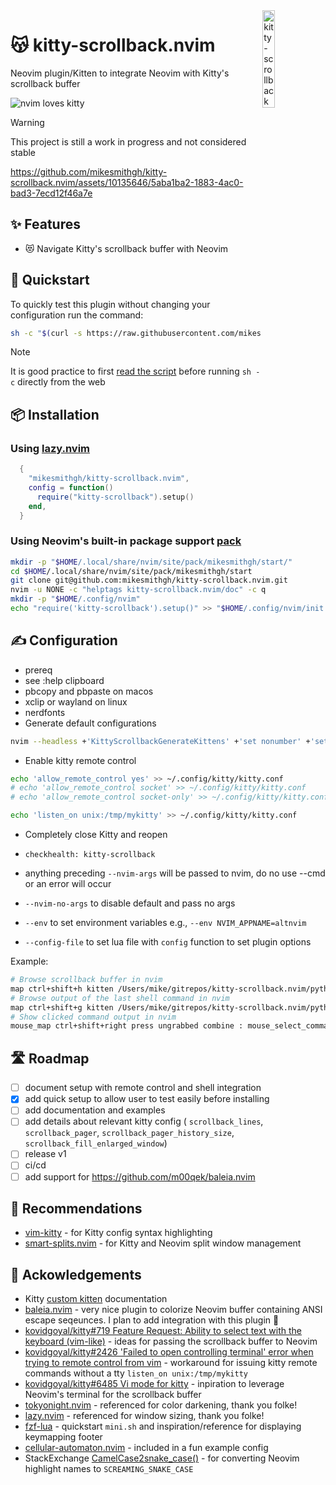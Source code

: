 <img src="https://github.com/mikesmithgh/kitty-scrollback.nvim/assets/10135646/a7357844-e0e4-4053-8c77-6d129528504f" alt="kitty-scrollback" style="width: 20%" align="right" />

# 😽 kitty-scrollback.nvim
Neovim plugin/Kitten to integrate Neovim with Kitty's scrollback buffer

![nvim loves kitty](https://img.shields.io/static/v1?style=fl&label=%E2%9D%A4%EF%B8%8F&message=%F0%9F%90%B1&logo=neovim&labelColor=282828&logoColor=8faa80&color=282828)
> [!WARNING]  
> This project is still a work in progress and not considered stable

https://github.com/mikesmithgh/kitty-scrollback.nvim/assets/10135646/5aba1ba2-1883-4ac0-bad3-7ecd12f46a7e

## ✨ Features
- 😻 Navigate Kitty's scrollback buffer with Neovim

## 🏃 Quickstart

To quickly test this plugin without changing your configuration run the command:
```sh
sh -c "$(curl -s https://raw.githubusercontent.com/mikesmithgh/kitty-scrollback.nvim/main/scripts/mini.sh)"
```
> [!NOTE]  
> It is good practice to first
> [read the script](https://github.com/mikesmithgh/kitty-scrollback.nvim/blob/main/scripts/mini.sh)
> before running `sh -c` directly from the web

## 📦 Installation

### Using [lazy.nvim](https://github.com/folke/lazy.nvim)
```lua
  {
    "mikesmithgh/kitty-scrollback.nvim",
    config = function()
      require("kitty-scrollback").setup()
    end,
  }
```

### Using Neovim's built-in package support [pack](https://neovim.io/doc/user/usr_05.html#05.4)
```bash
mkdir -p "$HOME/.local/share/nvim/site/pack/mikesmithgh/start/"
cd $HOME/.local/share/nvim/site/pack/mikesmithgh/start
git clone git@github.com:mikesmithgh/kitty-scrollback.nvim.git
nvim -u NONE -c "helptags kitty-scrollback.nvim/doc" -c q
mkdir -p "$HOME/.config/nvim"
echo "require('kitty-scrollback').setup()" >> "$HOME/.config/nvim/init.lua"
```

## ✍️ Configuration
  - prereq
  - see :help clipboard
  - pbcopy and pbpaste on macos
  - xclip or wayland on linux
  - nerdfonts
- Generate default configurations
```sh
nvim --headless +'KittyScrollbackGenerateKittens' +'set nonumber' +'set norelativenumber' +'%print' +'quit!' 2>&1 | head -6 >> ~/.config/kitty/kitty.conf
```
- Enable kitty remote control
```sh
echo 'allow_remote_control yes' >> ~/.config/kitty/kitty.conf
# echo 'allow_remote_control socket' >> ~/.config/kitty/kitty.conf 
# echo 'allow_remote_control socket-only' >> ~/.config/kitty/kitty.conf  # preferred if this is only app using remote command

echo 'listen_on unix:/tmp/mykitty' >> ~/.config/kitty/kitty.conf
```
- Completely close Kitty and reopen
- `checkhealth: kitty-scrollback`


- anything preceding `--nvim-args` will be passed to nvim, do no use --cmd or an error will occur
- `--nvim-no-args` to disable default and pass no args
- `--env` to set environment variables e.g., `--env NVIM_APPNAME=altnvim`
- `--config-file` to set lua file with `config` function to set plugin options



Example:
```sh
# Browse scrollback buffer in nvim
map ctrl+shift+h kitten /Users/mike/gitrepos/kitty-scrollback.nvim/python/kitty_scrollback_nvim.py
# Browse output of the last shell command in nvim
map ctrl+shift+g kitten /Users/mike/gitrepos/kitty-scrollback.nvim/python/kitty_scrollback_nvim.py --config-file /Users/mike/gitrepos/kitty-scrollback.nvim/lua/kitty-scrollback/configs/get_text_last_cmd_output.lua
# Show clicked command output in nvim
mouse_map ctrl+shift+right press ungrabbed combine : mouse_select_command_output : kitten /Users/mike/gitrepos/kitty-scrollback.nvim/python/kitty_scrollback_nvim.py --config-file /Users/mike/gitrepos/kitty-scrollback.nvim/lua/kitty-scrollback/configs/last_visited_cmd_output.lua
```

## 🛣️ Roadmap
- [ ] document setup with remote control and shell integration
- [x] add quick setup to allow user to test easily before installing
- [ ] add documentation and examples
- [ ] add details about relevant kitty config ( `scrollback_lines`, `scrollback_pager`, `scrollback_pager_history_size`, `scrollback_fill_enlarged_window`)
- [ ] release v1
- [ ] ci/cd
- [ ] add support for https://github.com/m00qek/baleia.nvim

## 👏 Recommendations
- [vim-kitty](https://github.com/fladson/vim-kitty) - for Kitty config syntax highlighting
- [smart-splits.nvim](https://github.com/mrjones2014/smart-splits.nvim) - for Kitty and Neovim split window management 

## 🤝 Ackowledgements
- Kitty [custom kitten](https://sw.kovidgoyal.net/kitty/kittens/custom/) documentation
- [baleia.nvim](https://github.com/m00qek/baleia.nvim) - very nice plugin to colorize Neovim buffer containing ANSI escape seqeunces. I plan to add integration with this plugin 🤝
- [kovidgoyal/kitty#719 Feature Request: Ability to select text with the keyboard (vim-like)](https://github.com/kovidgoyal/kitty/issues/719) - ideas for passing the scrollback buffer to Neovim
- [kovidgoyal/kitty#2426 'Failed to open controlling terminal' error when trying to remote control from vim](https://github.com/kovidgoyal/kitty/issues/2426) - workaround for issuing kitty remote commands without a tty `listen_on unix:/tmp/mykitty`
- [kovidgoyal/kitty#6485 Vi mode for kitty](https://github.com/kovidgoyal/kitty/discussions/6485) - inpiration to leverage Neovim's terminal for the scrollback buffer
- [tokyonight.nvim](https://github.com/folke/tokyonight.nvim) - referenced for color darkening, thank you folke!
- [lazy.nvim](https://github.com/folke/lazy.nvim) - referenced for window sizing, thank you folke!
- [fzf-lua](https://github.com/ibhagwan/fzf-lua) - quickstart `mini.sh` and inspiration/reference for displaying keymapping footer
- [cellular-automaton.nvim](https://github.com/Eandrju/cellular-automaton.nvim) - included in a fun example config
- StackExchange [CamelCase2snake_case()](https://codegolf.stackexchange.com/a/177958/119424) - for converting Neovim highlight names to `SCREAMING_SNAKE_CASE`
